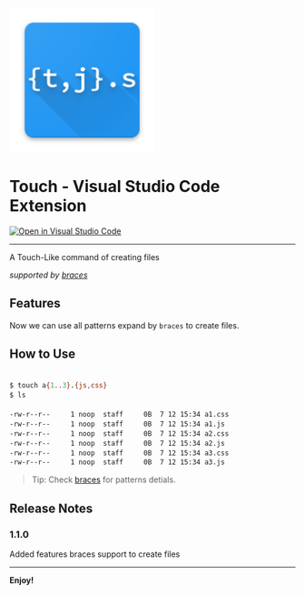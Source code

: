![img](images/Logo.png)

# Touch - Visual Studio Code Extension

[![Open in Visual Studio Code](https://open.vscode.dev/badges/open-in-vscode.svg)](https://open.vscode.dev/noopRolling/vscode-touch)

---

A Touch-Like command of creating files

_supported by [braces](https://github.com/micromatch/braces)_

## Features

Now we can use all patterns expand by `braces` to create files.

## How to Use

```sh

$ touch a{1..3}.{js,css}
$ ls

-rw-r--r--     1 noop  staff     0B  7 12 15:34 a1.css
-rw-r--r--     1 noop  staff     0B  7 12 15:34 a1.js
-rw-r--r--     1 noop  staff     0B  7 12 15:34 a2.css
-rw-r--r--     1 noop  staff     0B  7 12 15:34 a2.js
-rw-r--r--     1 noop  staff     0B  7 12 15:34 a3.css
-rw-r--r--     1 noop  staff     0B  7 12 15:34 a3.js
```

> Tip: Check [braces](https://github.com/micromatch/braces) for patterns detials.

## Release Notes

### 1.1.0

Added features braces support to create files

---

**Enjoy!**
